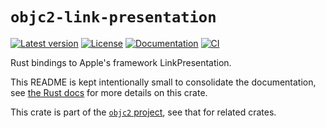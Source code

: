 # `objc2-link-presentation`

[![Latest version](https://badgen.net/crates/v/objc2-link-presentation)](https://crates.io/crates/objc2-link-presentation)
[![License](https://badgen.net/badge/license/MIT/blue)](../LICENSE.txt)
[![Documentation](https://docs.rs/objc2-link-presentation/badge.svg)](https://docs.rs/objc2-link-presentation/)
[![CI](https://github.com/madsmtm/objc2/actions/workflows/ci.yml/badge.svg)](https://github.com/madsmtm/objc2/actions/workflows/ci.yml)

Rust bindings to Apple's framework LinkPresentation.

This README is kept intentionally small to consolidate the documentation, see
[the Rust docs](https://docs.rs/objc2-link-presentation/) for more details on this crate.

This crate is part of the [`objc2` project](https://github.com/madsmtm/objc2),
see that for related crates.
